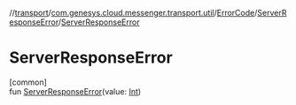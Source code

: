 //[transport](../../../../index.md)/[com.genesys.cloud.messenger.transport.util](../../index.md)/[ErrorCode](../index.md)/[ServerResponseError](index.md)/[ServerResponseError](-server-response-error.md)

# ServerResponseError

[common]\
fun [ServerResponseError](-server-response-error.md)(value: [Int](https://kotlinlang.org/api/latest/jvm/stdlib/kotlin/-int/index.html))
